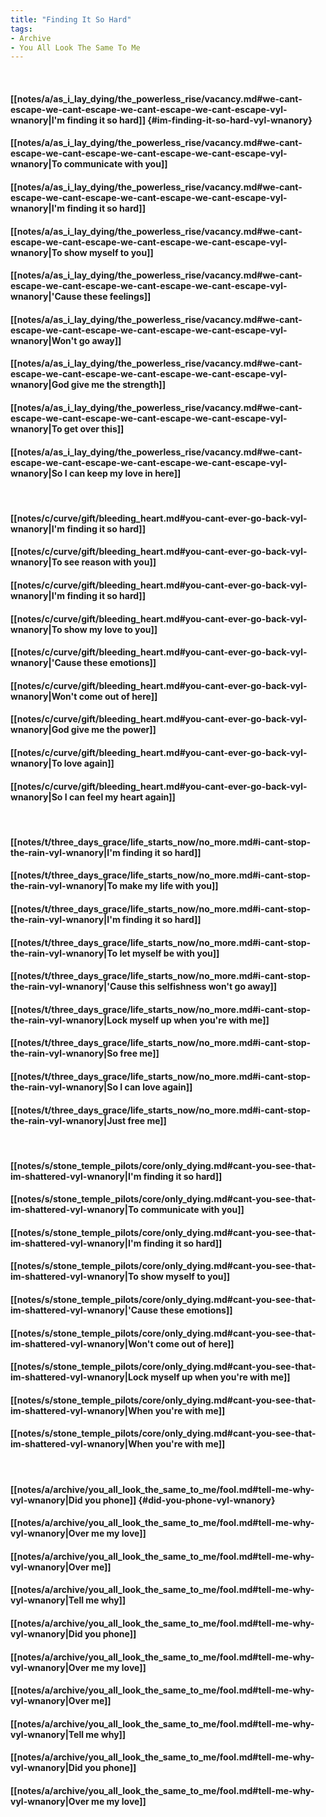 ```yaml
---
title: "Finding It So Hard"
tags:
- Archive
- You All Look The Same To Me
---
```

&nbsp;
#### [[notes/a/as_i_lay_dying/the_powerless_rise/vacancy.md#we-cant-escape-we-cant-escape-we-cant-escape-we-cant-escape-vyl-wnanory|I'm finding it so hard]] {#im-finding-it-so-hard-vyl-wnanory}
#### [[notes/a/as_i_lay_dying/the_powerless_rise/vacancy.md#we-cant-escape-we-cant-escape-we-cant-escape-we-cant-escape-vyl-wnanory|To communicate with you]]
#### [[notes/a/as_i_lay_dying/the_powerless_rise/vacancy.md#we-cant-escape-we-cant-escape-we-cant-escape-we-cant-escape-vyl-wnanory|I'm finding it so hard]]
#### [[notes/a/as_i_lay_dying/the_powerless_rise/vacancy.md#we-cant-escape-we-cant-escape-we-cant-escape-we-cant-escape-vyl-wnanory|To show myself to you]]
#### [[notes/a/as_i_lay_dying/the_powerless_rise/vacancy.md#we-cant-escape-we-cant-escape-we-cant-escape-we-cant-escape-vyl-wnanory|'Cause these feelings]]
#### [[notes/a/as_i_lay_dying/the_powerless_rise/vacancy.md#we-cant-escape-we-cant-escape-we-cant-escape-we-cant-escape-vyl-wnanory|Won't go away]]
#### [[notes/a/as_i_lay_dying/the_powerless_rise/vacancy.md#we-cant-escape-we-cant-escape-we-cant-escape-we-cant-escape-vyl-wnanory|God give me the strength]]
#### [[notes/a/as_i_lay_dying/the_powerless_rise/vacancy.md#we-cant-escape-we-cant-escape-we-cant-escape-we-cant-escape-vyl-wnanory|To get over this]]
#### [[notes/a/as_i_lay_dying/the_powerless_rise/vacancy.md#we-cant-escape-we-cant-escape-we-cant-escape-we-cant-escape-vyl-wnanory|So I can keep my love in here]]
&nbsp;
#### [[notes/c/curve/gift/bleeding_heart.md#you-cant-ever-go-back-vyl-wnanory|I'm finding it so hard]]
#### [[notes/c/curve/gift/bleeding_heart.md#you-cant-ever-go-back-vyl-wnanory|To see reason with you]]
#### [[notes/c/curve/gift/bleeding_heart.md#you-cant-ever-go-back-vyl-wnanory|I'm finding it so hard]]
#### [[notes/c/curve/gift/bleeding_heart.md#you-cant-ever-go-back-vyl-wnanory|To show my love to you]]
#### [[notes/c/curve/gift/bleeding_heart.md#you-cant-ever-go-back-vyl-wnanory|'Cause these emotions]]
#### [[notes/c/curve/gift/bleeding_heart.md#you-cant-ever-go-back-vyl-wnanory|Won't come out of here]]
#### [[notes/c/curve/gift/bleeding_heart.md#you-cant-ever-go-back-vyl-wnanory|God give me the power]]
#### [[notes/c/curve/gift/bleeding_heart.md#you-cant-ever-go-back-vyl-wnanory|To love again]]
#### [[notes/c/curve/gift/bleeding_heart.md#you-cant-ever-go-back-vyl-wnanory|So I can feel my heart again]]
&nbsp;
#### [[notes/t/three_days_grace/life_starts_now/no_more.md#i-cant-stop-the-rain-vyl-wnanory|I'm finding it so hard]]
#### [[notes/t/three_days_grace/life_starts_now/no_more.md#i-cant-stop-the-rain-vyl-wnanory|To make my life with you]]
#### [[notes/t/three_days_grace/life_starts_now/no_more.md#i-cant-stop-the-rain-vyl-wnanory|I'm finding it so hard]]
#### [[notes/t/three_days_grace/life_starts_now/no_more.md#i-cant-stop-the-rain-vyl-wnanory|To let myself be with you]]
#### [[notes/t/three_days_grace/life_starts_now/no_more.md#i-cant-stop-the-rain-vyl-wnanory|'Cause this selfishness won't go away]]
#### [[notes/t/three_days_grace/life_starts_now/no_more.md#i-cant-stop-the-rain-vyl-wnanory|Lock myself up when you're with me]]
#### [[notes/t/three_days_grace/life_starts_now/no_more.md#i-cant-stop-the-rain-vyl-wnanory|So free me]]
#### [[notes/t/three_days_grace/life_starts_now/no_more.md#i-cant-stop-the-rain-vyl-wnanory|So I can love again]]
#### [[notes/t/three_days_grace/life_starts_now/no_more.md#i-cant-stop-the-rain-vyl-wnanory|Just free me]]
&nbsp;
#### [[notes/s/stone_temple_pilots/core/only_dying.md#cant-you-see-that-im-shattered-vyl-wnanory|I'm finding it so hard]]
#### [[notes/s/stone_temple_pilots/core/only_dying.md#cant-you-see-that-im-shattered-vyl-wnanory|To communicate with you]]
#### [[notes/s/stone_temple_pilots/core/only_dying.md#cant-you-see-that-im-shattered-vyl-wnanory|I'm finding it so hard]]
#### [[notes/s/stone_temple_pilots/core/only_dying.md#cant-you-see-that-im-shattered-vyl-wnanory|To show myself to you]]
#### [[notes/s/stone_temple_pilots/core/only_dying.md#cant-you-see-that-im-shattered-vyl-wnanory|'Cause these emotions]]
#### [[notes/s/stone_temple_pilots/core/only_dying.md#cant-you-see-that-im-shattered-vyl-wnanory|Won't come out of here]]
#### [[notes/s/stone_temple_pilots/core/only_dying.md#cant-you-see-that-im-shattered-vyl-wnanory|Lock myself up when you're with me]]
#### [[notes/s/stone_temple_pilots/core/only_dying.md#cant-you-see-that-im-shattered-vyl-wnanory|When you're with me]]
#### [[notes/s/stone_temple_pilots/core/only_dying.md#cant-you-see-that-im-shattered-vyl-wnanory|When you're with me]]
&nbsp;
#### [[notes/a/archive/you_all_look_the_same_to_me/fool.md#tell-me-why-vyl-wnanory|Did you phone]] {#did-you-phone-vyl-wnanory}
#### [[notes/a/archive/you_all_look_the_same_to_me/fool.md#tell-me-why-vyl-wnanory|Over me my love]]
#### [[notes/a/archive/you_all_look_the_same_to_me/fool.md#tell-me-why-vyl-wnanory|Over me]]
#### [[notes/a/archive/you_all_look_the_same_to_me/fool.md#tell-me-why-vyl-wnanory|Tell me why]]
#### [[notes/a/archive/you_all_look_the_same_to_me/fool.md#tell-me-why-vyl-wnanory|Did you phone]]
#### [[notes/a/archive/you_all_look_the_same_to_me/fool.md#tell-me-why-vyl-wnanory|Over me my love]]
#### [[notes/a/archive/you_all_look_the_same_to_me/fool.md#tell-me-why-vyl-wnanory|Over me]]
#### [[notes/a/archive/you_all_look_the_same_to_me/fool.md#tell-me-why-vyl-wnanory|Tell me why]]
#### [[notes/a/archive/you_all_look_the_same_to_me/fool.md#tell-me-why-vyl-wnanory|Did you phone]]
#### [[notes/a/archive/you_all_look_the_same_to_me/fool.md#tell-me-why-vyl-wnanory|Over me my love]]

